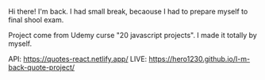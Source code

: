 Hi there! I'm back. I had small break, becaouse I had to prepare myself to final shool exam.  

Project come from Udemy curse "20 javascript projects". I made it totally by myself.

API: https://quotes-react.netlify.app/
LIVE: https://hero1230.github.io/I-m-back-quote-project/
